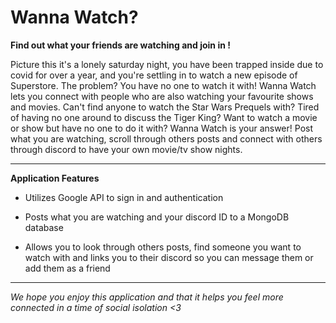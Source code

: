 # Wanna Watch?

**Find out what your friends are watching and join in !**

Picture this it's a lonely saturday night, you have been trapped inside due to 
covid for over a year, and you're settling in to watch a new episode of Superstore. The problem?
You have no one to watch it with! Wanna Watch lets you connect with people who are also watching your 
favourite shows and movies. Can't find anyone to watch the Star Wars Prequels with? Tired of having no one around to discuss the Tiger King?
Want to watch a movie or show but have no one to do it with? Wanna Watch is your answer! Post what you are watching, scroll through others posts and 
connect with others through discord to have your own movie/tv show nights.

***

**Application Features**

- Utilizes Google API to sign in and authentication

- Posts what you are watching and your discord ID to a MongoDB database

- Allows you to look through others posts, find someone you want to watch with and links you to their 
discord so you can message them or add them as a friend
  

***

*We hope you enjoy this application and that it helps you feel more connected in a  time of social isolation <3*


